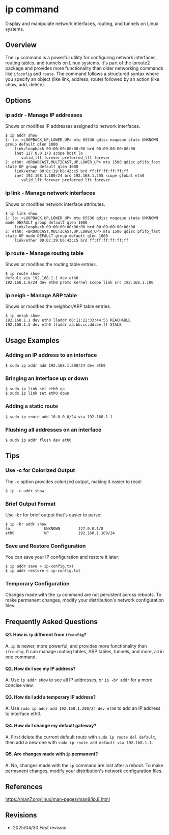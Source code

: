 # ip command

Display and manipulate network interfaces, routing, and tunnels on Linux systems.

## Overview

The `ip` command is a powerful utility for configuring network interfaces, routing tables, and tunnels on Linux systems. It's part of the iproute2 package and provides more functionality than older networking commands like `ifconfig` and `route`. The command follows a structured syntax where you specify an object (like link, address, route) followed by an action (like show, add, delete).

## Options

### **ip addr** - Manage IP addresses

Shows or modifies IP addresses assigned to network interfaces.

```console
$ ip addr show
1: lo: <LOOPBACK,UP,LOWER_UP> mtu 65536 qdisc noqueue state UNKNOWN group default qlen 1000
    link/loopback 00:00:00:00:00:00 brd 00:00:00:00:00:00
    inet 127.0.0.1/8 scope host lo
       valid_lft forever preferred_lft forever
2: eth0: <BROADCAST,MULTICAST,UP,LOWER_UP> mtu 1500 qdisc pfifo_fast state UP group default qlen 1000
    link/ether 00:0c:29:b6:43:c5 brd ff:ff:ff:ff:ff:ff
    inet 192.168.1.100/24 brd 192.168.1.255 scope global eth0
       valid_lft forever preferred_lft forever
```

### **ip link** - Manage network interfaces

Shows or modifies network interface attributes.

```console
$ ip link show
1: lo: <LOOPBACK,UP,LOWER_UP> mtu 65536 qdisc noqueue state UNKNOWN mode DEFAULT group default qlen 1000
    link/loopback 00:00:00:00:00:00 brd 00:00:00:00:00:00
2: eth0: <BROADCAST,MULTICAST,UP,LOWER_UP> mtu 1500 qdisc pfifo_fast state UP mode DEFAULT group default qlen 1000
    link/ether 00:0c:29:b6:43:c5 brd ff:ff:ff:ff:ff:ff
```

### **ip route** - Manage routing table

Shows or modifies the routing table entries.

```console
$ ip route show
default via 192.168.1.1 dev eth0 
192.168.1.0/24 dev eth0 proto kernel scope link src 192.168.1.100
```

### **ip neigh** - Manage ARP table

Shows or modifies the neighbor/ARP table entries.

```console
$ ip neigh show
192.168.1.1 dev eth0 lladdr 00:11:22:33:44:55 REACHABLE
192.168.1.5 dev eth0 lladdr aa:bb:cc:dd:ee:ff STALE
```

## Usage Examples

### Adding an IP address to an interface

```console
$ sudo ip addr add 192.168.1.200/24 dev eth0
```

### Bringing an interface up or down

```console
$ sudo ip link set eth0 up
$ sudo ip link set eth0 down
```

### Adding a static route

```console
$ sudo ip route add 10.0.0.0/24 via 192.168.1.1
```

### Flushing all addresses on an interface

```console
$ sudo ip addr flush dev eth0
```

## Tips

### Use -c for Colorized Output

The `-c` option provides colorized output, making it easier to read:

```console
$ ip -c addr show
```

### Brief Output Format

Use `-br` for brief output that's easier to parse:

```console
$ ip -br addr show
lo               UNKNOWN        127.0.0.1/8
eth0             UP             192.168.1.100/24
```

### Save and Restore Configuration

You can save your IP configuration and restore it later:

```console
$ ip addr save > ip-config.txt
$ ip addr restore < ip-config.txt
```

### Temporary Configuration

Changes made with the `ip` command are not persistent across reboots. To make permanent changes, modify your distribution's network configuration files.

## Frequently Asked Questions

#### Q1. How is `ip` different from `ifconfig`?
A. `ip` is newer, more powerful, and provides more functionality than `ifconfig`. It can manage routing tables, ARP tables, tunnels, and more, all in one command.

#### Q2. How do I see my IP address?
A. Use `ip addr show` to see all IP addresses, or `ip -br addr` for a more concise view.

#### Q3. How do I add a temporary IP address?
A. Use `sudo ip addr add 192.168.1.200/24 dev eth0` to add an IP address to interface eth0.

#### Q4. How do I change my default gateway?
A. First delete the current default route with `sudo ip route del default`, then add a new one with `sudo ip route add default via 192.168.1.1`.

#### Q5. Are changes made with `ip` permanent?
A. No, changes made with the `ip` command are lost after a reboot. To make permanent changes, modify your distribution's network configuration files.

## References

https://man7.org/linux/man-pages/man8/ip.8.html

## Revisions

- 2025/04/30 First revision